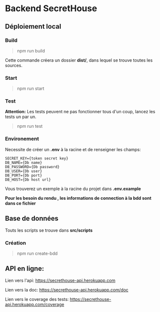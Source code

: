 # Backend SecretHouse 

## Déploiement local

### Build 
> npm run build

Cette commande créera un dossier **dist/**, dans lequel se trouve toutes les sources.

### Start
> npm run start


### Test
**Attention:** Les tests peuvent ne pas fonctionner tous d'un coup, lancez les tests un par un.
> npm run test


### Environement
Necessite de créer un **.env** à la racine et de renseigner les champs:
```
SECRET_KEY={token secret key}
DB_NAME={Db name}
DB_PASSWORD={Db password}
DB_USER={Db user}
DB_PORT={Db port}
DB_HOST={Db host url}
```
Vous trouverez un exemple à la racine du projet dans **.env.example**

**Pour les besoin du rendu , les informations de connection à la bdd sont dans ce fichier**

## Base de données

Touts les scripts se trouve dans **src/scripts**

### Création

> npm run create-bdd

## API en ligne:

Lien vers l'api:
https://secrethouse-api.herokuapp.com

Lien vers la doc:
https://secrethouse-api.herokuapp.com/doc

Lien vers le coverage des tests:
https://secrethouse-api.herokuapp.com/coverage





